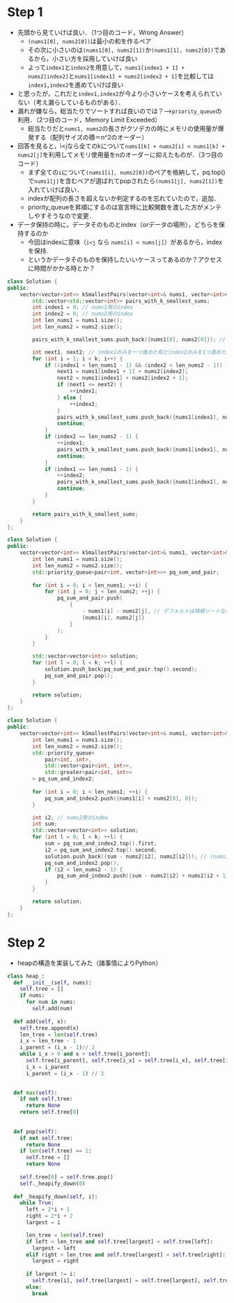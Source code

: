 # Step 1
- 先頭から見ていけば良い．（1つ目のコード，Wrong Answer）
  - `(nums1[0], nums2[0])`は最小の和を作るペア
  - その次に小さいのは`(nums1[0], nums2[1])`か`(nums1[1], nums2[0])`であるから，小さい方を採用していけば良い
  - よって`index1`と`index2`を用意して，`nums1[index1 + 1] + nums2[index2]`と`nums1[index1] + nums2[index2 + 1]`を比較しては`index1,index2`を進めていけば良い
- と思ったが，これだと`index1,index2`が今より小さいケースを考えられていない（考え漏らしているものがある）．
- 漏れが嫌なら，総当たりでソートすれば良いのでは？-->`priority_queue`の利用．（2つ目のコード，Memory Limit Exceeded）
  - 総当たりだと`nums1, nums2`の長さがクソデカの時にメモリの使用量が爆発する（配列サイズの積＝n^2のオーダー）
- 回答を見ると，i<jなら全てのkについて`nums1[k] + nums2[i] < nums1[k] + nums2[j]`を利用してメモリ使用量をnのオーダーに抑えたものが．（3つ目のコード）
  - まず全ての`i`について`(nums1[i], nums2[0])`のペアを格納して，pq.top()で`nums1[j]`を含むペアが選ばれてpopされたら`(nums1[j], nums2[1])`を入れていけば良い．
  - indexが配列の長さを超えないか判定するのを忘れていたので，追加．
  - priority_queueを昇順にするのは宣言時に比較関数を渡した方がメンテしやすそうなので変更．
- データ保持の時に，データそのものとindex（orデータの場所），どちらを保持するのか
  - 今回はindexに意味（`i<j` なら `nums[i] < nums[j]`）があるから，indexを保持.
  - というかデータそのものを保持したいいケースってあるのか？アクセスに時間がかかる時とか？
```c++:from_top.cpp
class Solution {
public:
    vector<vector<int>> kSmallestPairs(vector<int>& nums1, vector<int>& nums2, int k) {
        std::vector<std::vector<int>> pairs_with_k_smallest_sums;
        int index1 = 0; // nums1用のindex
        int index2 = 0; // nums2用のindex
        int len_nums1 = nums1.size();
        int len_nums2 = nums2.size();

        pairs_with_k_smallest_sums.push_back({nums1[0], nums2[0]}); // 確定で最小なので追加

        int next1, next2; // index1のみを一つ進めた和とindex2のみを1つ進めた和
        for (int i = 1; i < k; i++) {
            if ((index1 < len_nums1 - 1) && (index2 < len_nums2 - 1)) {
                next1 = nums1[index1 + 1] + nums2[index2];
                next2 = nums1[index1] + nums2[index2 + 1];
                if (next1 <= next2) {
                    ++index1;
                } else {
                    ++index2;
                }
                pairs_with_k_smallest_sums.push_back({nums1[index1], nums2[index2]});
                continue;
            }
            if (index2 == len_nums2 - 1) {
                ++index1;
                pairs_with_k_smallest_sums.push_back({nums1[index1], nums2[index2]});
                continue;
            }
            if (index1 == len_nums1 - 1) {
                ++index2;
                pairs_with_k_smallest_sums.push_back({nums1[index1], nums2[index2]});
                continue;
            }
        }

        return pairs_with_k_smallest_sums; 
    }
};
```
```c++:priority_queue.cpp
class Solution {
public:
    vector<vector<int>> kSmallestPairs(vector<int>& nums1, vector<int>& nums2, int k) {
        int len_nums1 = nums1.size();
        int len_nums2 = nums2.size();
        std::priority_queue<pair<int, vector<int>>> pq_sum_and_pair;
        
        for (int i = 0; i < len_nums1; ++i) {
            for (int j = 0; j < len_nums2; ++j) {
                pq_sum_and_pair.push(
                    {
                        - nums1[i] - nums2[j], // デフォルトは降順ソートなので負で格納．
                        {nums1[i], nums2[j]} 
                    }
                );
            }
        }

        std::vector<vector<int>> solution;
        for (int l = 0; l < k; ++l) {
            solution.push_back(pq_sum_and_pair.top().second);
            pq_sum_and_pair.pop();
        }

        return solution;
    }
};
```
```c++
class Solution {
public:
    vector<vector<int>> kSmallestPairs(vector<int>& nums1, vector<int>& nums2, int k) {
        int len_nums1 = nums1.size();
        int len_nums2 = nums2.size();
        std::priority_queue<
            pair<int, int>,
            std::vector<pair<int, int>>,
            std::greater<pair<int, int>>
        > pq_sum_and_index2;
        
        for (int i = 0; i < len_nums1; ++i) {
            pq_sum_and_index2.push({nums1[i] + nums2[0], 0});
        }

        int i2; // nums2用のindex
        int sum;
        std::vector<vector<int>> solution;
        for (int l = 0; l < k; ++l) {
            sum = pq_sum_and_index2.top().first;
            i2 = pq_sum_and_index2.top().second;
            solution.push_back({sum - nums2[i2], nums2[i2]}); // (nums1[i1], nums2[i2])を追加．
            pq_sum_and_index2.pop();
            if (i2 < len_nums2 - 1) {
                pq_sum_and_index2.push({sum - nums2[i2] + nums2[i2 + 1], i2 + 1});
            }
        }

        return solution;
    }
};
```



# Step 2
- heapの構造を実装してみた（諸事情によりPython）
```python
class heap_:
  def __init__(self, nums):
    self.tree = []
    if nums:
      for num in nums:
        self.add(num)
    
  def add(self, x):
    self.tree.append(x)
    len_tree = len(self.tree)
    i_x = len_tree - 1
    i_parent = (i_x - 1)// 2
    while i_x > 0 and x > self.tree[i_parent]:
      self.tree[i_parent], self.tree[i_x] = self.tree[i_x], self.tree[i_parent]
      i_x = i_parent
      i_parent = (i_x - 1) // 2

  
  def max(self):
    if not self.tree:
      return None
    return self.tree[0]
  
  
  def pop(self):
    if not self.tree:
      return None
    if len(self.tree) == 1:
      self.tree = []
      return None
    
    self.tree[0] = self.tree.pop()
    self._heapify_down(0)
 
  def _heapify_down(self, i):
    while True:
      left = 2*i + 1
      right = 2*i + 2
      largest = i

      len_tree = len(self.tree)
      if left < len_tree and self.tree[largest] < self.tree[left]:
        largest = left
      elif right < len_tree and self.tree[largest] < self.tree[right]:
        largest = right
      
      if largest != i:
        self.tree[i], self.tree[largest] = self.tree[largest], self.tree[i]
      else:
        break
```

